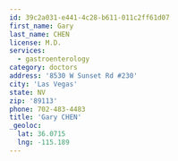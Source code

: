 ```yaml
---
id: 39c2a031-e441-4c28-b611-011c2ff61d07
first_name: Gary
last_name: CHEN
license: M.D.
services:
  - gastroenterology
category: doctors
address: '8530 W Sunset Rd #230'
city: 'Las Vegas'
state: NV
zip: '89113'
phone: 702-483-4483
title: 'Gary CHEN'
_geoloc:
  lat: 36.0715
  lng: -115.189
---
```

